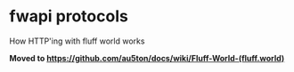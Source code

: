 # fwapi protocols
How HTTP'ing with fluff world works

__Moved to https://github.com/au5ton/docs/wiki/Fluff-World-(fluff.world)__
